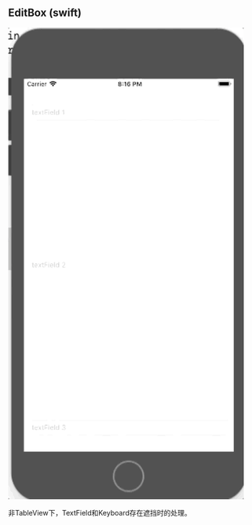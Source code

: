## EditBox (swift)

![](img/editbox-textfield-keyboard.gif)

非TableView下，TextField和Keyboard存在遮挡时的处理。
